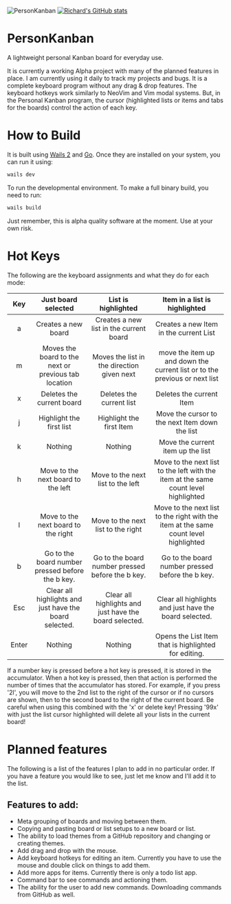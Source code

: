 ![PersonKanban](https://socialify.git.ci/raguay/PersonKanban/image?description=1&font=Source%20Code%20Pro&forks=1&issues=1&language=1&owner=1&pattern=Circuit%20Board&pulls=1&stargazers=1&theme=Dark)
[![Richard's GitHub stats](https://github-readme-stats.vercel.app/api?username=raguay)](https://github.com/anuraghazra/github-readme-stats)
# PersonKanban

A lightweight personal Kanban board for everyday use.

It is currently a working Alpha project with many of the planned features in place. I am currently using it daily to track my projects and bugs. It is a complete keyboard program without any drag & drop features. The keyboard hotkeys work similarly to NeoVim and Vim modal systems. But, in the Personal Kanban program, the cursor (highlighted lists or items and tabs for the boards) control the action of each key.

# How to Build
It is built using [Wails 2](wails.io) and [Go](golang.org). Once they are installed on your system, you can run it using:

```sh
wails dev
```

To run the developmental environment. To make a full binary build, you need to run:

```sh
wails build
```

Just remember, this is alpha quality software at the moment. Use at your own risk.

# Hot Keys
The following are the keyboard assignments and what they do for each mode:

| Key   | Just board selected                                    | List is highlighted                                    | Item in a list is highlighted                                                        |
| :---: | :----------------------------------------------------: | :----------------------------------------------------: | :----------------------------------------------------------------------------------: |
|   a   |                  Creates a new board                   |        Creates a new list in the current board         |                        Creates a new Item in the current List                        |
|   m   |  Moves the board to the next or previous tab location  |       Moves the list in the direction given next       |      move the item up and down the current list or to the previous or next list      |
|   x   |               Deletes the current board                |                Deletes the current list                |                               Deletes the current Item                               |
|   j   |                Highlight the first list                |                Highlight the first Item                |                    Move the cursor to the next Item down the list                    |
|   k   |                        Nothing                         |                        Nothing                         |                          Move the current item up the list                           |
|   h   |           Move to the next board to the left           |           Move to the next list to the left            | Move to the next list to the left with the item at the same count level highlighted  |
|   l   |          Move to the next board to the right           |           Move to the next list to the right           | Move to the next list to the right with the item at the same count level highlighted |
|   b   |  Go to the board number pressed before the b key. | Go to the board number pressed before the b key. | Go to the board number pressed before the b key. |
|  Esc  | Clear all highlights and just have the board selected. | Clear all highlights and just have the board selected. |                Clear all highlights and just have the board selected.                |
| Enter |                        Nothing                         |                        Nothing                         |                 Opens the List Item that is highlighted for editing.                 |

If a number key is pressed before a hot key is pressed, it is stored in the accumulator. When a hot key is pressed, then that action is performed the number of times that the accumulator has stored. For example, if you press '2l', you will move to the 2nd list to the right of the cursor or if no cursors are shown, then to the second board to the right of the current board. Be careful when using this combined with the 'x' or delete key! Pressing '99x' with just the list cursor highlighted will delete all your lists in the current board!

# Planned features
The following is a list of the features I plan to add in no particular order. If you have a feature you would like to see, just let me know and I'll add it to the list.

## Features to add:

- Meta grouping of boards and moving between them.
- Copying and pasting board or list setups to a new board or list.
- The ability to load themes from a GitHub repository and changing or creating themes.
- Add drag and drop with the mouse.
- Add keyboard hotkeys for editing an item. Currently you have to use the mouse and double click on things to add them.
- Add more apps for items. Currently there is only a todo list app.
- Command bar to see commands and actioning them.
- The ability for the user to add new commands. Downloading commands from GitHub as well.



